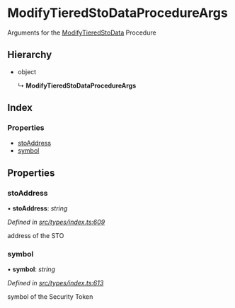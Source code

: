 # ModifyTieredStoDataProcedureArgs

Arguments for the [ModifyTieredStoData](../enums/_types_index_.proceduretype.md#modifytieredstodata) Procedure

## Hierarchy

* object

  ↳ **ModifyTieredStoDataProcedureArgs**

## Index

### Properties

* [stoAddress](../interfaces/_types_index_.modifytieredstodataprocedureargs.md#stoaddress)
* [symbol](../interfaces/_types_index_.modifytieredstodataprocedureargs.md#symbol)

## Properties

### stoAddress

• **stoAddress**: _string_

_Defined in_ [_src/types/index.ts:609_](https://github.com/PolymathNetwork/polymath-sdk/blob/e8bbc1e/src/types/index.ts#L609)

address of the STO

### symbol

• **symbol**: _string_

_Defined in_ [_src/types/index.ts:613_](https://github.com/PolymathNetwork/polymath-sdk/blob/e8bbc1e/src/types/index.ts#L613)

symbol of the Security Token

